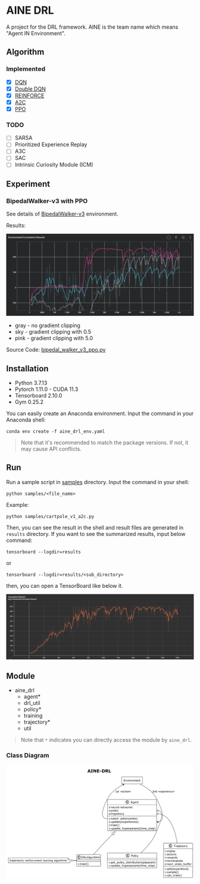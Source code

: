 # AINE DRL

A project for the DRL framework. AINE is the team name which means "Agent IN Environment".

## Algorithm

### Implemented

- [x] [DQN](aine_drl/agent/dqn.py)
- [x] [Double DQN](aine_drl/agent/dqn.py)
- [x] [REINFORCE](aine_drl/agent/reinforce.py)
- [x] [A2C](aine_drl/agent/a2c.py)
- [x] [PPO](aine_drl/agent/ppo.py)

### TODO

- [ ] SARSA
- [ ] Prioritized Experience Replay 
- [ ] A3C
- [ ] SAC
- [ ] Intrinsic Curiosity Module (ICM)
## Experiment

### BipedalWalker-v3 with PPO

See details of [BipedalWalker-v3](https://github.com/openai/gym/wiki/BipedalWalker-v2) environment.

Results:

![](images/bipedal-walker-v3-ppo-cumulative-reward-graph.png)

* gray - no gradient clipping
* sky - gradient clipping with 0.5
* pink - gradient clipping with 5.0

Source Code: [bipedal_walker_v3_ppo.py](samples/bipedal_walker_v3_ppo.py)

## Installation

* Python 3.7.13
* Pytorch 1.11.0 - CUDA 11.3
* Tensorboard 2.10.0
* Gym 0.25.2

You can easily create an Anaconda environment. Input the command in your Anaconda shell:

```
conda env create -f aine_drl_env.yaml
```

> Note that it's recommended to match the package versions. If not, it may cause API conflicts.

## Run

Run a sample script in [samples](samples/) directory. Input the command in your shell:

```
python samples/<file_name>
```

Example:

```
python samples/cartpole_v1_a2c.py
```

Then, you can see the result in the shell and result files are generated in `results` directory. If you want to see the summarized results, input below command:

```
tensorboard --logdir=results
```

or

```
tensorboard --logdir=results/<sub_directory>
```

then, you can open a TensorBoard like below it.

![](images/cartpole-v1-reinforce-cumulative-reward-graph.png) 

## Module

* aine_drl
  * agent*
  * drl_util
  * policy*
  * training
  * trajectory*
  * util

> Note that `*` indicates you can directly access the module by `aine_drl`.

### Class Diagram

![](images/aine-drl-class-diagram.png)
